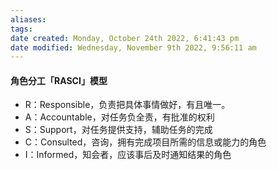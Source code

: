 ```yaml
---
aliases: 
tags: 
date created: Monday, October 24th 2022, 6:41:43 pm
date modified: Wednesday, November 9th 2022, 9:56:11 am
---
```

#### 角色分工「RASCI」模型

- R：Responsible，负责把具体事情做好，有且唯一。
- A：Accountable，对任务负全责，有批准的权利
- S：Support，对任务提供支持，辅助任务的完成
- C：Consulted，咨询，拥有完成项目所需的信息或能力的角色
- I：Informed，知会者，应该事后及时通知结果的角色
